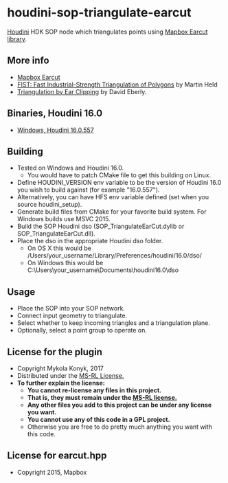 # houdini-sop-triangulate-earcut

[Houdini](http://www.sidefx.com/index.php) HDK SOP node which triangulates points using [Mapbox Earcut library](https://github.com/mapbox/earcut.hpp).

## More info
* [Mapbox Earcut](https://github.com/mapbox/earcut.hpp)
* [FIST: Fast Industrial-Strength Triangulation of Polygons](http://www.cosy.sbg.ac.at/~held/projects/triang/triang.html) by Martin Held
* [Triangulation by Ear Clipping](http://www.geometrictools.com/Documentation/TriangulationByEarClipping.pdf) by David Eberly.

## Binaries, Houdini 16.0
* [Windows, Houdini 16.0.557](https://github.com/ttvd/houdini-sop-triangulate-earcut/releases/download/1.0/SOP_TriangulateEarCut.16.0.557.Win64.rar) 

## Building

* Tested on Windows and Houdini 16.0.
  * You would have to patch CMake file to get this building on Linux.
* Define HOUDINI_VERSION env variable to be the version of Houdini 16.0 you wish to build against (for example "16.0.557").
* Alternatively, you can have HFS env variable defined (set when you source houdini_setup).
* Generate build files from CMake for your favorite build system. For Windows builds use MSVC 2015.
* Build the SOP Houdini dso (SOP_TriangulateEarCut.dylib or SOP_TriangulateEarCut.dll).
* Place the dso in the appropriate Houdini dso folder.
  * On OS X this would be /Users/your_username/Library/Preferences/houdini/16.0/dso/
  * On Windows this would be C:\Users\your_username\Documents\houdini16.0\dso

## Usage

* Place the SOP into your SOP network.
* Connect input geometry to triangulate.
* Select whether to keep incoming triangles and a triangulation plane.
* Optionally, select a point group to operate on.

## License for the plugin

* Copyright Mykola Konyk, 2017
* Distributed under the [MS-RL License.](http://opensource.org/licenses/MS-RL)
* **To further explain the license:**
  * **You cannot re-license any files in this project.**
  * **That is, they must remain under the [MS-RL license.](http://opensource.org/licenses/MS-RL)**
  * **Any other files you add to this project can be under any license you want.**
  * **You cannot use any of this code in a GPL project.**
  * Otherwise you are free to do pretty much anything you want with this code.
  
## License for earcut.hpp
* Copyright 2015, Mapbox
